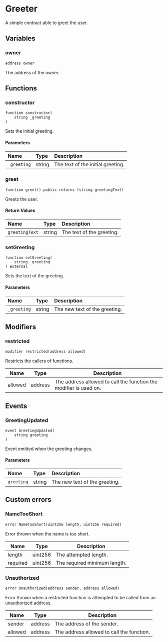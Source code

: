 # Greeter

A simple contract able to greet the user.

## Variables

### owner

```solidity
address owner
```

The address of the owner.

## Functions

### constructor

```solidity
function constructor(
    string _greeting
) 
```

Sets the initial greeting.

#### Parameters

| Name | Type | Description |
| :--- | :--- | :---------- |
| `_greeting` | string | The text of the initial greeting. |

### greet

```solidity
function greet() public returns (string greetingText)
```

Greets the user.

#### Return Values

| Name | Type | Description |
| :--- | :--- | :---------- |
| `greetingText` | string | The text of the greeting. |
### setGreeting

```solidity
function setGreeting(
    string _greeting
) external
```

Sets the text of the greeting.

#### Parameters

| Name | Type | Description |
| :--- | :--- | :---------- |
| `_greeting` | string | The new text of the greeting. |

## Modifiers

### restricted

```solidity
modifier restricted(address allowed)
```

Restricts the callers of functions.

| Name | Type | Description |
| ---- | ---- | ----------- |
| allowed | address | The address allowed to call the function the modifier is used on. |

## Events

### GreetingUpdated

```solidity
event GreetingUpdated(
    string greeting
)
```

Event emitted when the greeting changes.

#### Parameters

| Name | Type | Description |
| :--- | :--- | :---------- |
| `greeting` | string | The new text of the greeting. |

## Custom errors

### NameTooShort

```solidity
error NameTooShort(uint256 length, uint256 required)
```

Error thrown when the name is too short.

| Name | Type | Description |
| ---- | ---- | ----------- |
| length | uint256 | The attempted length. |
| required | uint256 | The required minimum length. |

### Unauthorized

```solidity
error Unauthorized(address sender, address allowed)
```

Error thrown when a restricted function is attempted to be called from an unauthorized address.

| Name | Type | Description |
| ---- | ---- | ----------- |
| sender | address | The address of the sender. |
| allowed | address | The address allowed to call the function. |

